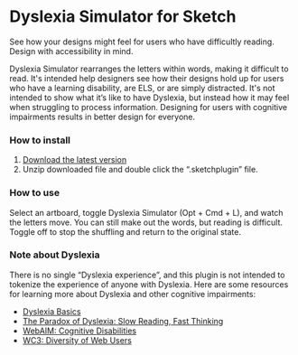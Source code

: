 # Dyslexia Simulator for Sketch
See how your designs might feel for users who have difficultly reading. Design with accessibility in mind.

Dyslexia Simulator rearranges the letters within words, making it difficult to read. It's intended help designers see how their designs hold up for users who have a learning disability, are ELS, or are simply distracted. It's not intended to show what it’s like to have Dyslexia, but instead how it may feel when struggling to process information. Designing for users with cognitive impairments results in better design for everyone. 

### How to install
1. [Download the latest version](https://github.com/laurenporter/dyslexia-simulator-sketch-plugin/archive/master.zip)
2. Unzip downloaded file and double click the “.sketchplugin” file.

### How to use
Select an artboard, toggle Dyslexia Simulator (Opt + Cmd + L), and watch the letters move. You can still make out the words, but reading is difficult. Toggle off to stop the shuffling and return to the original state.

### Note about Dyslexia
There is no single “Dyslexia experience”, and this plugin is not intended to tokenize the experience of anyone with Dyslexia. 
Here are some resources for learning more about Dyslexia and other cognitive impairments:

- [Dyslexia Basics](https://dyslexiaida.org/dyslexia-basics/)
- [The Paradox of Dyslexia: Slow Reading, Fast Thinking](http://www.yalescientific.org/2011/04/the-paradox-of-dyslexia-slow-reading-fast-thinking/)
- [WebAIM: Cognitive Disabilities](http://webaim.org/articles/cognitive/cognitive_too_little/)
- [WC3: Diversity of Web Users](https://www.w3.org/WAI/intro/people-use-web/diversity)
